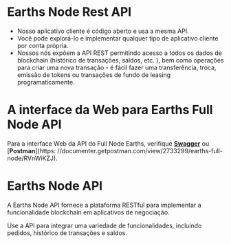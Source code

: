 # Earths Node Rest API

* Nosso aplicativo cliente é código aberto e usa a mesma API.
* Você pode explorá-lo e implementar qualquer tipo de aplicativo cliente por conta própria.
* Nossos nós expõem a API REST permitindo acesso a todos os dados de blockchain \(histórico de transações, saldos, etc. \), bem como operações para criar uma nova transação - é fácil fazer uma transferência, troca, emissão de tokens ou transações de fundo de leasing programaticamente.

# A interface da Web para Earths Full Node API

Para a interface Web da API do Full Node Earths, verifique [**Swagger**](http://nodes.earths.ga/api-docs/index.html) ou [**Postman**](https: //documenter.getpostman.com/view/2733299/earths-full-node/RVnWiKZJ).

# Earths Node API

A Earths Node API fornece a plataforma RESTful para implementar a funcionalidade blockchain em aplicativos de negociação.

Use a API para integrar uma variedade de funcionalidades, incluindo pedidos, histórico de transações e saldos.

# 



